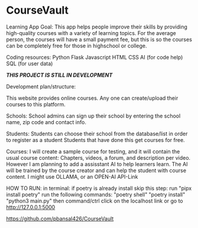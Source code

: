 # CourseVault
Learning App
Goal: This app helps people improve their skills by providing high-quality courses with a variety of learning topics. For the average person, the courses will have a small payment fee, but this is so the courses can be completely free for those in highschool or college.

Coding resources: 
Python
Flask
Javascript
HTML
CSS
AI (for code help)
SQL (for user data)



***THIS PROJECT IS STILL IN DEVELOPMENT***

Development plan/structure:

This website provides online courses. Any one can create/upload their courses to this platform.

Schools:
School admins can sign up their school by entering the school name, zip code and contact info.

Students: 
Students can choose their school from the database/list in order to register as a student
Students that have done this get courses for free.

Courses:
I will create a sample course for testing, and it will contain the usual course content: Chapters, videos, a forum, and description per video. However I am planning to add a assisstant AI to help learners learn. The AI will be trained by the course creator and can help the student with course content.
I might use OLLAMA, or an OPEN-AI API-Link



HOW TO RUN:
in terminal:
if poetry is already install skip this step: run "pipx install poetry"
run the following commands:
"poetry shell"
"poetry install"
"python3 main.py"
then command/ctrl click on the localhost link
or go to 
http://127.0.0.1:5000


https://github.com/pbansal426/CourseVault








